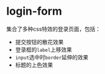 # login-form

集合了多种css特效的登录页面，包括：
 - 提交按钮的散花效果
 - 登录框的`label`上移效果
 - `input`选中时`border`延伸的效果
 - 标题的上色效果
